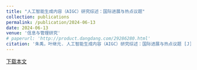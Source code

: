 ```yaml
---
title: "人工智能生成内容（AIGC）研究综述：国际进展与热点议题"
collection: publications
permalink: /publication/2024-06-13
date: 2024-06-13
venue: '信息与管理研究'
# paperurl: 'http://product.dangdang.com/29286280.html'
citation: '朱禹，叶继元. 人工智能生成内容（AIGC）研究综述：国际进展与热点议题 [J].《信息与管理研究》，2024.'
---
```


[下载本文]()